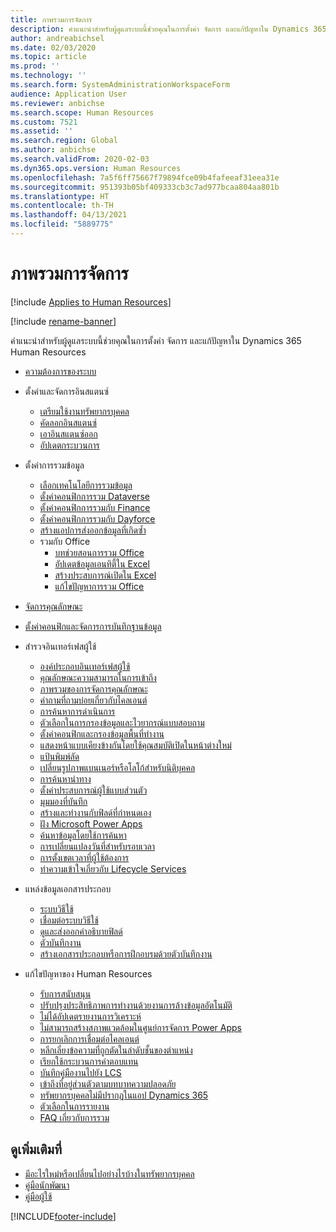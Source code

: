 ```yaml
---
title: ภาพรวมการจัดการ
description: คำแนะนำสำหรับผู้ดูแลระบบนี้ช่วยคุณในการตั้งค่า จัดการ และแก้ปัญหาใน Dynamics 365 Human Resources
author: andreabichsel
ms.date: 02/03/2020
ms.topic: article
ms.prod: ''
ms.technology: ''
ms.search.form: SystemAdministrationWorkspaceForm
audience: Application User
ms.reviewer: anbichse
ms.search.scope: Human Resources
ms.custom: 7521
ms.assetid: ''
ms.search.region: Global
ms.author: anbichse
ms.search.validFrom: 2020-02-03
ms.dyn365.ops.version: Human Resources
ms.openlocfilehash: 7a5f6ff75667f79894fce09b4fafeeaf31eea31e
ms.sourcegitcommit: 951393b05bf409333cb3c7ad977bcaa804aa801b
ms.translationtype: HT
ms.contentlocale: th-TH
ms.lasthandoff: 04/13/2021
ms.locfileid: "5889775"
---
```

# <a name="administration-overview"></a>ภาพรวมการจัดการ

[!include [Applies to Human Resources](../includes/applies-to-hr.md)]

[!include [rename-banner](~/includes/cc-data-platform-banner.md)]

คำแนะนำสำหรับผู้ดูแลระบบนี้ช่วยคุณในการตั้งค่า จัดการ และแก้ปัญหาใน Dynamics 365 Human Resources

- [ความต้องการของระบบ](hr-admin-system-requirements.md)

- ตั้งค่าและจัดการอินสแตนซ์
  - [เตรียมใช้งานทรัพยากรบุคคล](hr-admin-setup-provision.md)
  - [คัดลอกอินสแตนซ์](hr-admin-setup-copy-instance.md)
  - [เอาอินสแตนซ์ออก](hr-admin-setup-remove-instance.md)
  - [อัปเดตกระบวนการ](hr-admin-setup-update-process.md)

- ตั้งค่าการรวมข้อมูล
  - [เลือกเทคโนโลยีการรวมข้อมูล](hr-admin-integration-choose-technology.md)
  - [ตั้งค่าคอนฟิกการรวม Dataverse](hr-admin-integration-common-data-service.md)
  - [ตั้งค่าคอนฟิกการรวมกับ Finance](hr-admin-integration-finance.md)
  - [ตั้งค่าคอนฟิกการรวมกับ Dayforce](hr-admin-integration-dayforce.md)
  - [สร้างแอปการส่งออกข้อมูลที่เกิดซ้ำ](hr-admin-integration-recurring-data-export.md)
  - รวมกับ Office
    - [บทช่วยสอนการรวม Office](../fin-ops-core/dev-itpro/office-integration/office-integration-tutorial.md?toc=%2fdynamics365%2funified-operations%2ftalent%2ftoc.json)
    - [อัปเดตข้อมูลเอนทิตี้ใน Excel](../fin-ops-core/dev-itpro/office-integration/use-excel-add-in.md?toc=%2fdynamics365%2funified-operations%2ftalent%2ftoc.json)
    - [สร้างประสบการณ์เปิดใน Excel](../fin-ops-core/dev-itpro/office-integration/office-integration-edit-excel.md?toc=%2fdynamics365%2funified-operations%2ftalent%2ftoc.json)
    - [แก้ไขปัญหาการรวม Office](../fin-ops-core/dev-itpro/office-integration/office-integration-troubleshooting.md?toc=%2fdynamics365%2funified-operations%2ftalent%2ftoc.json)

- [จัดการคุณลักษณะ](hr-admin-manage-features.md)

- [ตั้งค่าคอนฟิกและจัดการการบันทึกฐานข้อมูล](hr-admin-database-logging.md)

- สำรวจอินเทอร์เฟสผู้ใช้
  - [องค์ประกอบอินเทอร์เฟสผู้ใช้](../fin-ops-core/fin-ops/get-started/user-interface-elements.md?toc=/dynamics365/human-resources/toc.json)
  - [คุณลักษณะความสามารถในการเข้าถึง](../fin-ops-core/fin-ops/get-started/accessibility-features.md?toc=/dynamics365/human-resources/toc.json)
  - [ภาพรวมของการจัดการคุณลักษณะ](../fin-ops-core/fin-ops/get-started/feature-management/feature-management-overview.md?toc=/dynamics365/human-resources/toc.json)
  - [คำถามที่ถามบ่อยเกี่ยวกับไคลเอนต์](../fin-ops-core/fin-ops/get-started/client-faq.md?toc=/dynamics365/human-resources/toc.json)
  - [การค้นหาการดำเนินการ](../fin-ops-core/fin-ops/get-started/action-search.md?toc=/dynamics365/human-resources/toc.json)
  - [ตัวเลือกในการกรองข้อมูลและไวยากรณ์แบบสอบถาม](../fin-ops-core/fin-ops/get-started/advanced-filtering-query-options.md?toc=/dynamics365/human-resources/toc.json)
  - [ตั้งค่าคอนฟิกและกรองข้อมูลพื้นที่ทำงาน](../fin-ops-core/fin-ops/get-started/configure-filter-workspaces.md?toc=/dynamics365/financehuman-resources/toc.json)
  - [แสดงหน้าแบบเคียงข้างกันโดยใช้คุณสมบัติเปิดในหน้าต่างใหม่](../fin-ops-core/fin-ops/get-started/display-pages-side-by-side.md?toc=/dynamics365/human-resources/toc.json)
  - [แป้นพิมพ์ลัด](../fin-ops-core/fin-ops/get-started/shortcut-keys.md?toc=/dynamics365/human-resources/toc.json)
  - [เปลี่ยนรูปภาพแบนเนอร์หรือโลโก้สำหรับนิติบุคคล](../fin-ops-core/fin-ops/get-started/tasks/change-banner-or-logo.md?toc=/dynamics365/human-resources/toc.json)
  - [การค้นหานำทาง](../fin-ops-core/fin-ops/get-started/navigation-search.md?toc=/dynamics365/human-resources/toc.json)
  - [ตั้งค่าประสบการณ์ผู้ใช้แบบส่วนตัว](../fin-ops-core/fin-ops/get-started/personalize-user-experience.md?toc=/dynamics365/human-resources/toc.json)
  - [มุมมองที่บันทึก](../fin-ops-core/fin-ops/get-started/saved-views.md?toc=/dynamics365/human-resources/toc.json)
  - [สร้างและทำงานกับฟิลด์ที่กำหนดเอง](../fin-ops-core/fin-ops/get-started/user-defined-fields.md?toc=/dynamics365/human-resources/toc.json)
  - [ฝัง Microsoft Power Apps](../fin-ops-core/fin-ops/get-started/embed-power-apps.md?toc=/dynamics365/human-resources/toc.json)
  - [ค้นหาข้อมูลโดยใช้การค้นหา](../fin-ops-core/fin-ops/get-started/use-lookups-to-find-information.md?toc=/dynamics365/human-resources/toc.json)
  - [การเปลี่ยนแปลงวันที่สำหรับรอบเวลา](../fin-ops-core/fin-ops/organization-administration/tasks/change-date-session.md?toc=/dynamics365/human-resources/toc.json)
  - [การตั้งเขตเวลาที่ผู้ใช้ต้องการ](../fin-ops-core/fin-ops/organization-administration/tasks/set-users-preferred-time-zone.md?toc=/dynamics365/human-resources/toc.json)
  - [ทำความเข้าใจเกี่ยวกับ Lifecycle Services](../fin-ops-core/dev-itpro/lifecycle-services/lcs-works-lcs.md?toc=/dynamics365/human-resources/toc.json)

- แหล่งข้อมูลเอกสารประกอบ
  - [ระบบวิธีใช้](../fin-ops-core/fin-ops/get-started/help-overview.md?toc=/dynamics365/human-resources/toc.json)
  - [เชื่อมต่อระบบวิธีใช้](../fin-ops-core/fin-ops/get-started/help-connect.md?toc=/dynamics365/human-resources/toc.json)
  - [ดูและส่งออกคำอธิบายฟิลด์](../fin-ops-core/fin-ops/get-started/view-export-field-descriptions.md?toc=/dynamics365/human-resources/toc.json)
  - [ตัวบันทึกงาน](../fin-ops-core/dev-itpro/user-interface/task-recorder.md?toc=/dynamics365/human-resources/toc.json)
  - [สร้างเอกสารประกอบหรือการฝึกอบรมด้วยตัวบันทึกงาน](../fin-ops-core/dev-itpro/user-interface/task-recorder-training-docs.md?toc=/dynamics365/human-resources/toc.json)

- แก้ไขปัญหาของ Human Resources
  - [รับการสนับสนุน](../fin-ops-core/dev-itpro/lifecycle-services/lcs-support.md)
  - [ปรับปรุงประสิทธิภาพการทำงานด้วยงานการล้างข้อมูลอัตโนมัติ](hr-admin-troubleshooting-batch-history.md)
  - [ไม่ได้อัปเดตรายงานการวิเคราะห์](hr-admin-troubleshooting-analytic-reports.md)
  - [ไม่สามารถสร้างสภาพแวดล้อมในศูนย์การจัดการ Power Apps](hr-admin-troubleshooting-power-apps.md)
  - [การยกเลิกการเชื่อมต่อไคลเอนต์](hr-admin-troubleshooting-disconnect.md)
  - [หลีกเลี่ยงข้อความที่ถูกตัดในลำดับชั้นของตำแหน่ง](hr-admin-troubleshooting-truncate.md)
  - [เรียกใช้กระบวนการค่าตอบแทน](hr-admin-troubleshooting-compensation.md)
  - [บันทึกคู่มืองานไปยัง LCS](hr-admin-troubleshooting-task-guide.md)
  - [เข้าถึงที่อยู่ส่วนตัวตามบทบาทความปลอดภัย](hr-admin-troubleshooting-private-addresses.md)
  - [ทรัพยากรบุคคลไม่มีปรากฏในแอป Dynamics 365](hr-admin-troubleshooting-not-in-apps.md)
  - [ตัวเลือกในการรายงาน](hr-admin-troubleshooting-reporting.md)
  - [FAQ เกี่ยวกับการรวม](hr-admin-troubleshooting-integration.md)

## <a name="see-also"></a>ดูเพิ่มเติมที่

- [มีอะไรใหม่หรือเปลี่ยนไปอย่างไรบ้างในทรัพยากรบุคคล](hr-admin-whats-new.md)
- [คู่มือนักพัฒนา](hr-developer-overview.md)
- [คู่มือผู้ใช้](hr-hrpro-overview.md)

[!INCLUDE[footer-include](../includes/footer-banner.md)]